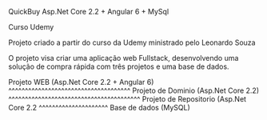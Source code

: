 QuickBuy
Asp.Net Core 2.2 + Angular 6 + MySql


Curso Udemy

Projeto criado a partir do curso da Udemy ministrado pelo Leonardo Souza

O projeto visa criar uma aplicação web Fullstack, desenvolvendo uma solução de compra rápida com três projetos e uma base de dados.

Projeto WEB (Asp.Net Core 2.2 + Angular 6) 
^^^^^^^^^^^^^^^^^^^^^^^^^^^^^^^^^^^^^ 
Projeto de Dominio (Asp.Net Core 2.2) 
^^^^^^^^^^^^^^^^^^^^^^^^^^^^^^^^^^^^^^^^ 
Projeto de Repositorio (Asp.Net Core 2.2 
^^^^^^^^^^^^^^^^^^^^^ 
Base de dados (MySQL)
